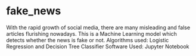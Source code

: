 # fake_news
With the rapid growth of social media, there are many misleading and false articles flurishing nowadays. 
This is a Machine Learning model which detects whether the news is fake or not.
Algorithms used: Logistic Regression and Decision Tree Classifier
Software Used: Jupyter Notebook
